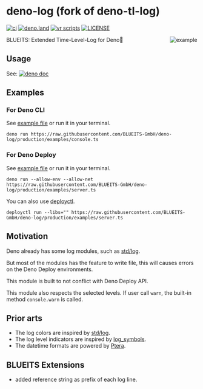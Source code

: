 # deno-log (fork of deno-tl-log)

[![ci](https://github.com/kawarimidoll/deno-tl-log/workflows/ci/badge.svg)](.github/workflows/ci.yml)
[![deno.land](https://img.shields.io/badge/deno-%5E1.14.0-green?logo=deno)](https://deno.land)
[![vr scripts](https://badges.velociraptor.run/flat.svg)](https://velociraptor.run)
[![LICENSE](https://img.shields.io/badge/license-MIT-brightgreen)](LICENSE)

<img align="right" src="https://user-images.githubusercontent.com/8146876/132111226-d4eef47f-683b-4353-8c5a-fbd1f6314eea.png" alt="example">
<!-- assets: https://github.com/kawarimidoll/deno-tl-log/issues/1 -->

BLUEITS: Extended Time-Level-Log for Deno🦕

## Usage

See:
[![deno doc](https://doc.deno.land/badge.svg)](https://doc.deno.land/https/deno.land/x/tl_log/mod.ts)

## Examples

### For Deno CLI

See [example file](examples/console.ts) or run it in your terminal.

```
deno run https://raw.githubusercontent.com/BLUEITS-GmbH/deno-log/production/examples/console.ts
```

### For Deno Deploy

See [example file](examples/server.ts) or run it in your terminal.

```
deno run --allow-env --allow-net https://raw.githubusercontent.com/BLUEITS-GmbH/deno-log/production/examples/server.ts
```

You can also use [deployctl](https://github.com/deno_land/deployctl).

```
deployctl run --libs="" https://raw.githubusercontent.com/BLUEITS-GmbH/deno-log/production/examples/server.ts
```

## Motivation

Deno already has some log modules, such as [std/log](https://deno.land/std/log).

But most of the modules has the feature to write file, this will causes errors
on the Deno Deploy environments.

This module is built to not conflict with Deno Deploy API.

This module also respects the selected levels. If user call `warn`, the built-in
method `console.warn` is called.

## Prior arts

- The log colors are inspired by [std/log](https://deno.land/std/log).
- The log level indicators are inspired by
  [log_symbols](https://deno.land/x/log_symbols).
- The datetime formats are powered by [Ptera](https://deno.land/x/ptera).

## BLUEITS Extensions

- added reference string as prefix of each log line.
